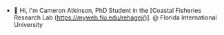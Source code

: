 - 👋 Hi, I'm Cameron Atkinson, PhD Student in the [Coastal Fisheries Research Lab (https://myweb.fiu.edu/rehagej/)]. @ Florida International University

